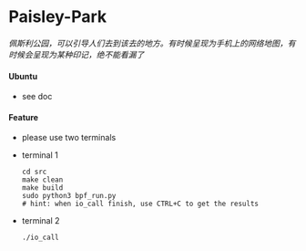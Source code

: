 # Paisley-Park



_佩斯利公园，可以引导人们去到该去的地方。有时候呈现为手机上的网络地图，有时候会呈现为某种印记，绝不能看漏了_



#### Ubuntu

- see doc



#### Feature

- please use two terminals

- terminal 1

  ~~~shell
  cd src
  make clean
  make build
  sudo python3 bpf_run.py
  # hint: when io_call finish, use CTRL+C to get the results
  ~~~

- terminal 2

  ~~~shell
  ./io_call
  ~~~

  